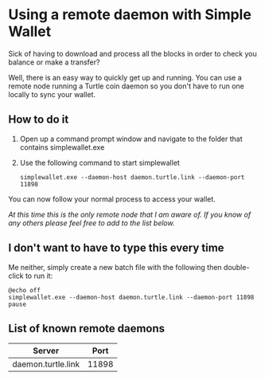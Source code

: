 # Using a remote daemon with Simple Wallet

Sick of having to download and process all the blocks in order to check you balance or make a transfer?

Well, there is an easy way to quickly get up and running. You can use a remote node running a Turtle coin daemon so you don't have to run one locally to sync your wallet.

## How to do it

1. Open up a command prompt window and navigate to the folder that contains simplewallet.exe

1. Use the following command to start simplewallet

       simplewallet.exe --daemon-host daemon.turtle.link --daemon-port 11898

You can now follow your normal process to access your wallet.

*At this time this is the only remote node that I am aware of. If you know of any others please feel free to add to the list below.*

## I don't want to have to type this every time

Me neither, simply create a new batch file with the following then double-click to run it:

    @echo off
    simplewallet.exe --daemon-host daemon.turtle.link --daemon-port 11898
    pause

## List of known remote daemons

| Server | Port |
|--|--|
| daemon.turtle.link | 11898 |
